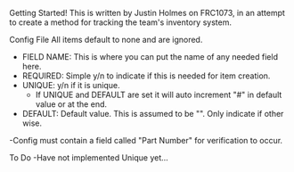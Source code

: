 Getting Started!
This is written by Justin Holmes on FRC1073, in an attempt to create a method for tracking the team's inventory system.

Config File
All items default to none and are ignored.
- FIELD NAME: This is where you can put the name of any needed field here.
- REQUIRED: Simple y/n to indicate if this is needed for item creation.
- UNIQUE: y/n if it is unique.
    - If UNIQUE and DEFAULT are set it will auto increment "#" in default value or at the end.
- DEFAULT: Default value. This is assumed to be "". Only indicate if other wise.

-Config must contain a field called "Part Number" for verification to occur.

To Do
-Have not implemented Unique yet...